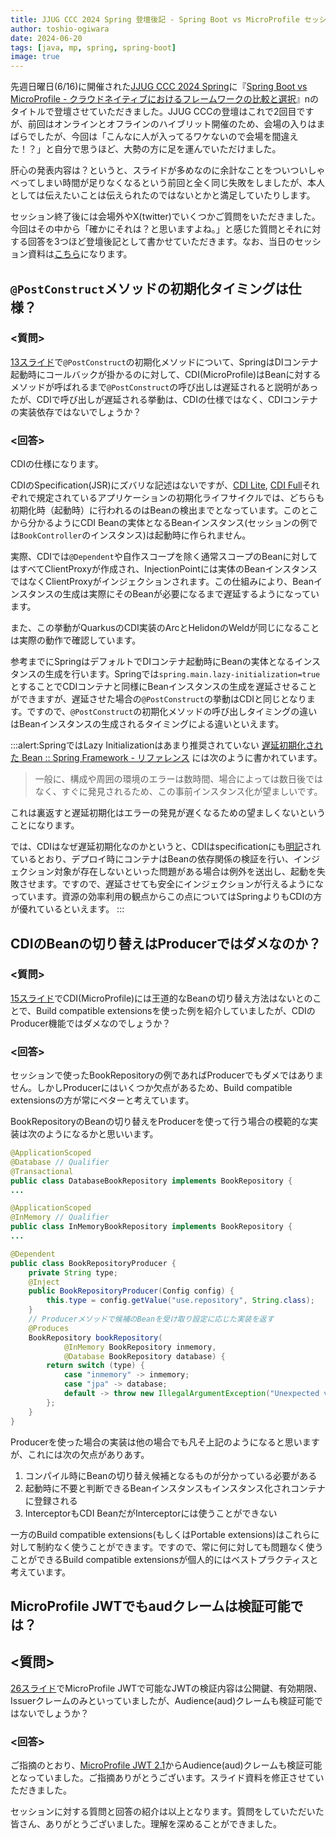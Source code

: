 ```yaml
---
title: JJUG CCC 2024 Spring 登壇後記 - Spring Boot vs MicroProfile セッションの補足と訂正
author: toshio-ogiwara
date: 2024-06-20
tags: [java, mp, spring, spring-boot]
image: true
---
```


先週日曜日(6/16)に開催された[JJUG CCC 2024 Spring](https://ccc2024spring.java-users.jp/)に『[Spring Boot vs MicroProfile - クラウドネイティブにおけるフレームワークの比較と選択](https://www.mamezou.com/news/event/20240616)』nのタイトルで登壇させていただきました。JJUG CCCの登壇はこれで2回目ですが、前回はオンラインとオフラインのハイブリット開催のため、会場の入りはまばらでしたが、今回は「こんなに人が入ってるワケないので会場を間違えた！？」と自分で思うほど、大勢の方に足を運んでいただけました。

肝心の発表内容は？というと、スライドが多めなのに余計なことをついついしゃべってしまい時間が足りなくなるという前回と全く同じ失敗をしましたが、本人としては伝えたいことは伝えられたのではないとかと満足していたりします。

セッション終了後には会場外やX(twitter)でいくつかご質問をいただきました。今回はその中から「確かにそれは？と思いますよね。」と感じた質問とそれに対する回答を3つほど登壇後記として書かせていただきます。なお、当日のセッション資料は[こちら](https://speakerdeck.com/ogiwarat/spring-boot-vs-microprofile-kuraudoneiteibuniokeruhuremuwakunobi-jiao-toxuan-ze)になります。


## `@PostConstruct`メソッドの初期化タイミングは仕様？
### <質問>
[13スライド](https://speakerdeck.com/ogiwarat/spring-boot-vs-microprofile-kuraudoneiteibuniokeruhuremuwakunobi-jiao-toxuan-ze?slide=13)で`@PostConstruct`の初期化メソッドについて、SpringはDIコンテナ起動時にコールバックが掛かるのに対して、CDI(MicroProfile)はBeanに対するメソッドが呼ばれるまで`@PostConstruct`の呼び出しは遅延されると説明があったが、CDIで呼び出しが遅延される挙動は、CDIの仕様ではなく、CDIコンテナの実装依存ではないでしょうか？


### <回答>

CDIの仕様になります。

CDIのSpecification(JSR)にズバリな記述はないですが、[CDI Lite](https://jakarta.ee/specifications/cdi/4.0/jakarta-cdi-spec-4.0.html#initialization), [CDI Full](https://jakarta.ee/specifications/cdi/4.0/jakarta-cdi-spec-4.0.html#initialization_full)それぞれで規定されているアプリケーションの初期化ライフサイクルでは、どちらも初期化時（起動時）に行われるのはBeanの検出までとなっています。このとこから分かるようにCDI Beanの実体となるBeanインスタンス(セッションの例では`BookController`のインスタンス)は起動時に作られません。

実際、CDIでは`@Dependent`や自作スコープを除く通常スコープのBeanに対してはすべてClientProxyが作成され、InjectionPointには実体のBeanインスタンスではなくClientProxyがインジェクションされます。この仕組みにより、Beanインスタンスの生成は実際にそのBeanが必要になるまで遅延するようになっています。

また、この挙動がQuarkusのCDI実装のArcとHelidonのWeldが同じになることは実際の動作で確認しています。

参考までにSpringはデフォルトでDIコンテナ起動時にBeanの実体となるインスタンスの生成を行います。Springでは`spring.main.lazy-initialization=true`とすることでCDIコンテナと同様にBeanインスタンスの生成を遅延させることができますが、遅延させた場合の`@PostConstruct`の挙動はCDIと同じとなります。ですので、`@PostConstruct`の初期化メソッドの呼び出しタイミングの違いはBeanインスタンスの生成されるタイミングによる違いといえます。

:::alert:SpringではLazy Initializationはあまり推奨されていない
[遅延初期化された Bean :: Spring Framework - リファレンス](https://spring.pleiades.io/spring-framework/reference/core/beans/dependencies/factory-lazy-init.html) には次のように書かれています。
> 一般に、構成や周囲の環境のエラーは数時間、場合によっては数日後ではなく、すぐに発見されるため、この事前インスタンス化が望ましいです。

これは裏返すと遅延初期化はエラーの発見が遅くなるための望ましくないということになります。

では、CDIはなぜ遅延初期化なのかというと、CDIはspecificationにも[明記](https://jakarta.ee/specifications/cdi/4.0/jakarta-cdi-spec-4.0.html#deployment)されているとおり、デプロイ時にコンテナはBeanの依存関係の検証を行い、インジェクション対象が存在しないといった問題がある場合は例外を送出し、起動を失敗させます。ですので、遅延させても安全にインジェクションが行えるようになっています。資源の効率利用の観点からこの点についてはSpringよりもCDIの方が優れているといえます。
:::

## CDIのBeanの切り替えはProducerではダメなのか？
### <質問>
[15スライド](https://speakerdeck.com/ogiwarat/spring-boot-vs-microprofile-kuraudoneiteibuniokeruhuremuwakunobi-jiao-toxuan-ze?slide=15)でCDI(MicroProfile)には王道的なBeanの切り替え方法はないとのことで、Build compatible extensionsを使った例を紹介していましたが、CDIのProducer機能ではダメなのでしょうか？


### <回答>
セッションで使ったBookRepositoryの例であればProducerでもダメではありません。しかしProducerにはいくつか欠点があるため、Build compatible extensionsの方が常にベターと考えています。

BookRepositoryのBeanの切り替えをProducerを使って行う場合の模範的な実装は次のようになるかと思いいます。

```java
@ApplicationScoped
@Database // Qualifier
@Transactional
public class DatabaseBookRepository implements BookRepository {
...
```
```java
@ApplicationScoped
@InMemory // Qualifier
public class InMemoryBookRepository implements BookRepository {
...
```
```java
@Dependent
public class BookRepositoryProducer {
    private String type;
    @Inject
    public BookRepositoryProducer(Config config) {
        this.type = config.getValue("use.repository", String.class);
    }
    // Producerメソッドで候補のBeanを受け取り設定に応じた実装を返す
    @Produces
    BookRepository bookRepository(
            @InMemory BookRepository inmemory,
            @Database BookRepository database) {
        return switch (type) {
            case "inmemory" -> inmemory;
            case "jpa" -> database;
            default -> throw new IllegalArgumentException("Unexpected value: " + type);
        };
    }
}
```

Producerを使った場合の実装は他の場合でも凡そ上記のようになると思いますが、これには次の欠点がありあす。

1. コンパイル時にBeanの切り替え候補となるものが分かっている必要がある
2. 起動時に不要と判断できるBeanインスタンスもインスタンス化されコンテナに登録される
3. InterceptorもCDI BeanだがInterceptorには使うことができない

一方のBuild compatible extensions(もしくはPortable extensions)はこれらに対して制約なく使うことができます。ですので、常に何に対しても問題なく使うことができるBuild compatible extensionsが個人的にはベストプラクティスと考えています。

## MicroProfile JWTでもaudクレームは検証可能では？
## <質問>
[26スライド](https://speakerdeck.com/ogiwarat/spring-boot-vs-microprofile-kuraudoneiteibuniokeruhuremuwakunobi-jiao-toxuan-ze?slide=26)でMicroProfile JWTで可能なJWTの検証内容は公開鍵、有効期限、Issuerクレームのみといっていましたが、Audience(aud)クレームも検証可能ではないでしょうか？

### <回答>
ご指摘のとおり、[MicroProfile JWT 2.1](https://download.eclipse.org/microprofile/microprofile-jwt-auth-2.1/microprofile-jwt-auth-spec-2.1.html#_mp_jwt_verify_audiences)からAudience(aud)クレームも検証可能となっていました。ご指摘ありがとうございます。スライド資料を修正させていただきました。


セッションに対する質問と回答の紹介は以上となります。質問をしていただいた皆さん、ありがとうございました。理解を深めることができました。

